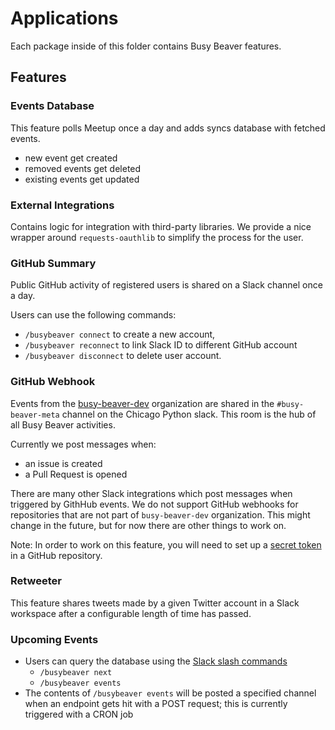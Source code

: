 # Applications

Each package inside of this folder contains Busy Beaver features.

## Features

### Events Database

This feature polls Meetup once a day and
adds syncs database with fetched events.

- new event get created
- removed events get deleted
- existing events get updated

### External Integrations

Contains logic for integration with third-party libraries.
We provide a nice wrapper around `requests-oauthlib`
to simplify the process for the user.

### GitHub Summary

Public GitHub activity of registered users is shared
on a Slack channel once a day.

Users can use the following commands:

- `/busybeaver connect` to create a new account,
- `/busybeaver reconnect` to link Slack ID to different GitHub account
- `/busybeaver disconnect` to delete user account.

### GitHub Webhook

Events from the [busy-beaver-dev](https://github.com/busy-beaver-dev)
organization are shared in the `#busy-beaver-meta` channel on
the Chicago Python slack.
This room is the hub of all Busy Beaver activities.

Currently we post messages when:

- an issue is created
- a Pull Request is opened

There are many other Slack integrations which
post messages when triggered by GithHub events.
We do not support GitHub webhooks for repositories that
are not part of `busy-beaver-dev` organization.
This might change in the future,
but for now there are other things to work on.

Note: In order to work on this feature,
you will need to set up a
[secret token](https://developer.github.com/webhooks/securing/#setting-your-secret-token)
in a GitHub repository.

### Retweeter

This feature shares tweets made by a given Twitter account
in a Slack workspace after a configurable length of time has passed.

### Upcoming Events

- Users can query the database using the [Slack slash commands](https://api.slack.com/slash-commands)
  - `/busybeaver next`
  - `/busybeaver events`
- The contents of `/busybeaver events` will be posted a specified channel
when an endpoint gets hit with a POST request;
this is currently triggered with a CRON job
